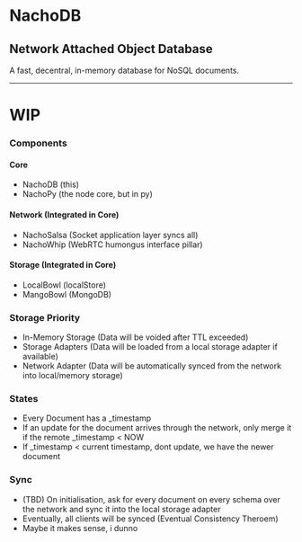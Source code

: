 # NachoDB
## Network Attached Object Database

A fast, decentral, in-memory database for NoSQL documents.

---
# WIP

### Components
#### Core
- NachoDB (this)
- NachoPy (the node core, but in py)
#### Network (Integrated in Core)
- NachoSalsa (Socket application layer syncs all)
- NachoWhip (WebRTC humongus interface pillar)

#### Storage (Integrated in Core)
- LocalBowl (localStore)
- MangoBowl (MongoDB)

### Storage Priority
- In-Memory Storage (Data will be voided after TTL exceeded)
- Storage Adapters (Data will be loaded from a local storage adapter if available)
- Network Adapter (Data will be automatically synced from the network into local/memory storage)

### States
- Every Document has a _timestamp
- If an update for the document arrives through the network, only merge it if the remote _timestamp < NOW
- If _timestamp < current timestamp, dont update, we have the newer document

### Sync
- (TBD) On initialisation, ask for every document on every schema over the network and sync it into the local storage adapter
- Eventually, all clients will be synced (Eventual Consistency Theroem)
- Maybe it makes sense, i dunno